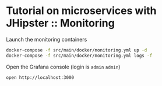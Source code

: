 

# Tutorial on microservices with JHipster :: Monitoring 

Launch the monitoring containers

```bash
docker-compose -f src/main/docker/monitoring.yml up -d
docker-compose -f src/main/docker/monitoring.yml logs -f
```

Open the Grafana console (login is `admin` `admin`)
```bash
open http://localhost:3000
```
